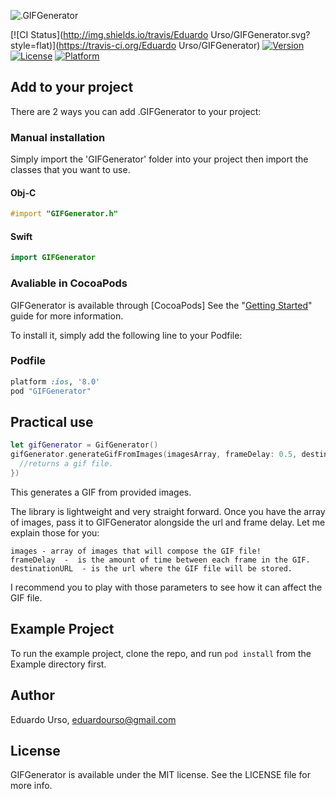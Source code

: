 ![.GIFGenerator](http://i.imgur.com/IDEiCl2.png?1)

[![CI Status](http://img.shields.io/travis/Eduardo Urso/GIFGenerator.svg?style=flat)](https://travis-ci.org/Eduardo Urso/GIFGenerator)
[![Version](https://img.shields.io/cocoapods/v/GIFGenerator.svg?style=flat)](http://cocoapods.org/pods/GIFGenerator)
[![License](https://img.shields.io/cocoapods/l/GIFGenerator.svg?style=flat)](http://cocoapods.org/pods/GIFGenerator)
[![Platform](https://img.shields.io/cocoapods/p/GIFGenerator.svg?style=flat)](http://cocoapods.org/pods/GIFGenerator)

## Add to your project

There are 2 ways you can add .GIFGenerator to your project:

### Manual installation

Simply import the 'GIFGenerator' folder into your project then import the classes that you want to use.
#### Obj-C
```objective-c
#import "GIFGenerator.h"
``` 
#### Swift
```swift
import GIFGenerator
``` 

### Avaliable in CocoaPods

GIFGenerator is available through [CocoaPods] See the "[Getting Started](http://guides.cocoapods.org/syntax/podfile.html)" guide for more information.

To install it, simply add the following line to your Podfile:

### Podfile
```ruby
platform :ios, '8.0'
pod "GIFGenerator"
```

## Practical use
```swift
let gifGenerator = GifGenerator()
gifGenerator.generateGifFromImages(imagesArray, frameDelay: 0.5, destinationURL: url, callback: { (data, error) -> () in
  //returns a gif file.
})
```
This generates a GIF from provided images.

The library is lightweight and very straight forward. Once you have the array of images, pass it to GIFGenerator alongside the url and frame delay. 
Let me explain those for you: 
```
images - array of images that will compose the GIF file!
frameDelay  -  is the amount of time between each frame in the GIF.
destinationURL  - is the url where the GIF file will be stored.
```
I recommend you to play with those parameters to see how it can affect the GIF file.

## Example Project

To run the example project, clone the repo, and run `pod install` from the Example directory first.

## Author

Eduardo Urso, eduardourso@gmail.com

## License

GIFGenerator is available under the MIT license. See the LICENSE file for more info.
